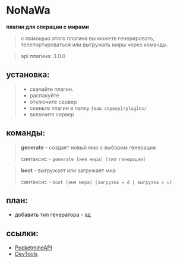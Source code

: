 # NoNaWa 
**плагин для операции с мирами**

> с помощью этого плагина вы можете генерировать, телепортироваться или выгружать миры
> через команды.

> api плагина: 3.0.0

**установка:**
-
> - скачайте плагин.
> - распакуйте
> - отключите сервер
> - скиньте плагин в папку `{ваш сервер}/plugins/`
> - включите сервер

**команды:**
-
> **generate** - создает новый мир с выбором генерации 
> 
> синтаксис - `generate [имя мира] [тип генерации]`

> **boot** - выгружает или загружает мир
>
> синтаксис - `boot [имя мира] [загрузка = d | выгрузка = u]`

**план:**
-
- добавить тип генератора - ад

**ссылки:**
-
- [PocketmineAPI](https://github.com/pmmp/PocketMine-MP)
- [DevTools](https://github.com/pmmp/DevTools/)